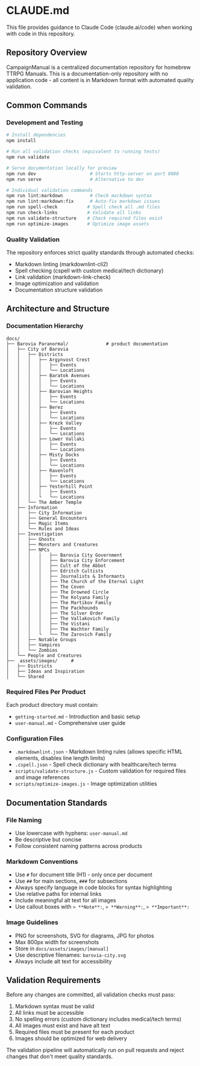 # CLAUDE.md

This file provides guidance to Claude Code (claude.ai/code) when working with code in this repository.

## Repository Overview

CampaignManual is a centralized documentation repository for homebrew TTRPG Manuals. This is a documentation-only repository with no application code - all content is in Markdown format with automated quality validation.

## Common Commands

### Development and Testing
```bash
# Install dependencies
npm install

# Run all validation checks (equivalent to running tests)
npm run validate

# Serve documentation locally for preview
npm run dev                    # Starts http-server on port 8080
npm run serve                  # Alternative to dev

# Individual validation commands
npm run lint:markdown          # Check markdown syntax
npm run lint:markdown:fix      # Auto-fix markdown issues
npm run spell-check           # Spell check all .md files
npm run check-links           # Validate all links
npm run validate-structure    # Check required files exist
npm run optimize-images       # Optimize image assets
```

### Quality Validation
The repository enforces strict quality standards through automated checks:
- Markdown linting (markdownlint-cli2)
- Spell checking (cspell with custom medical/tech dictionary)
- Link validation (markdown-link-check)
- Image optimization and validation
- Documentation structure validation

## Architecture and Structure

### Documentation Hierarchy
```
docs/
├── Barovia Paranormal/              # product documentation
│   ├── City of Barovia
│   │   ├── Districts
│   │   │   ├── Argynvost Crest
│   │   │   │   ├── Events
│   │   │   │   └── Locations
│   │   │   ├── Baratok Avenues
│   │   │   │   ├── Events
│   │   │   │   └── Locations
│   │   │   ├── Barovian Heights
│   │   │   │   ├── Events
│   │   │   │   └── Locations
│   │   │   ├── Berez
│   │   │   │   ├── Events
│   │   │   │   └── Locations
│   │   │   ├── Krezk Valley
│   │   │   │   ├── Events
│   │   │   │   └── Locations
│   │   │   ├── Lower Vallaki
│   │   │   │   ├── Events
│   │   │   │   └── Locations
│   │   │   ├── Misty Docks
│   │   │   │   ├── Events
│   │   │   │   └── Locations
│   │   │   ├── Ravenloft
│   │   │   │   ├── Events
│   │   │   │   └── Locations
│   │   │   ├── Yesterhill Point
│   │   │   │   ├── Events
│   │   │   └   └── Locations
│   │   └── The Amber Temple
│   ├── Information
│   │   ├── City Information
│   │   ├── General Encounters
│   │   ├── Magic Items
│   │   └── Rules and Ideas
│   ├── Investigation
│   │   ├── Ghosts
│   │   ├── Monsters and Creatures
│   │   ├── NPCs
│   │   │   │   ├── Barovia City Government
│   │   │   │   ├── Barovia City Enforcement
│   │   │   │   ├── Cult of the Abbot
│   │   │   │   ├── Edritch Cultists
│   │   │   │   ├── Journalists & Informants
│   │   │   │   ├── The Church of the Eternal Light
│   │   │   │   ├── The Coven
│   │   │   │   ├── The Drowned Circle
│   │   │   │   ├── The Kolyana Family
│   │   │   │   ├── The Martikov Family
│   │   │   │   ├── The Packhounds
│   │   │   │   ├── The Silver Order
│   │   │   │   ├── The Vallakovich Family
│   │   │   │   ├── The Vistani
│   │   │   │   ├── The Wachter Family
│   │   │   └   └── The Zarovich Family
│   │   ├── Notable Groups
│   │   ├── Vampires
│   │   └── Zombies
│   └── People and Creatures
├──  assets/images/     # 
│   ├── Districts
│   ├── Ideas and Inspiration
│   └── Shared
```

### Required Files Per Product
Each product directory must contain:
- `getting-started.md` - Introduction and basic setup
- `user-manual.md` - Comprehensive user guide

### Configuration Files
- `.markdownlint.json` - Markdown linting rules (allows specific HTML elements, disables line length limits)
- `.cspell.json` - Spell check dictionary with healthcare/tech terms
- `scripts/validate-structure.js` - Custom validation for required files and image references
- `scripts/optimize-images.js` - Image optimization utilities

## Documentation Standards

### File Naming
- Use lowercase with hyphens: `user-manual.md`
- Be descriptive but concise
- Follow consistent naming patterns across products

### Markdown Conventions
- Use `#` for document title (H1) - only once per document
- Use `##` for main sections, `###` for subsections
- Always specify language in code blocks for syntax highlighting
- Use relative paths for internal links
- Include meaningful alt text for all images
- Use callout boxes with `> **Note**:`, `> **Warning**:`, `> **Important**:`

### Image Guidelines
- PNG for screenshots, SVG for diagrams, JPG for photos
- Max 800px width for screenshots
- Store in `docs/assets/images/[manual]`
- Use descriptive filenames: `barovia-city.svg`
- Always include alt text for accessibility

## Validation Requirements

Before any changes are committed, all validation checks must pass:
1. Markdown syntax must be valid
2. All links must be accessible
3. No spelling errors (custom dictionary includes medical/tech terms)
4. All images must exist and have alt text
5. Required files must be present for each product
6. Images should be optimized for web delivery

The validation pipeline will automatically run on pull requests and reject changes that don't meet quality standards.

